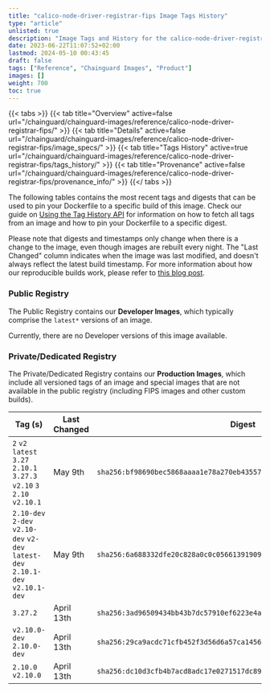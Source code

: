 ```yaml
---
title: "calico-node-driver-registrar-fips Image Tags History"
type: "article"
unlisted: true
description: "Image Tags and History for the calico-node-driver-registrar-fips Chainguard Image"
date: 2023-06-22T11:07:52+02:00
lastmod: 2024-05-10 00:43:45
draft: false
tags: ["Reference", "Chainguard Images", "Product"]
images: []
weight: 700
toc: true
---
```


{{< tabs >}}
{{< tab title="Overview" active=false url="/chainguard/chainguard-images/reference/calico-node-driver-registrar-fips/" >}}
{{< tab title="Details" active=false url="/chainguard/chainguard-images/reference/calico-node-driver-registrar-fips/image_specs/" >}}
{{< tab title="Tags History" active=true url="/chainguard/chainguard-images/reference/calico-node-driver-registrar-fips/tags_history/" >}}
{{< tab title="Provenance" active=false url="/chainguard/chainguard-images/reference/calico-node-driver-registrar-fips/provenance_info/" >}}
{{</ tabs >}}

The following tables contains the most recent tags and digests that can be used to pin your Dockerfile to a specific build of this image. Check our guide on [Using the Tag History API](/chainguard/chainguard-images/using-the-tag-history-api/) for information on how to fetch all tags from an image and how to pin your Dockerfile to a specific digest.

Please note that digests and timestamps only change when there is a change to the image, even though images are rebuilt every night. The "Last Changed" column indicates when the image was last modified, and doesn't always reflect the latest build timestamp. For more information about how our reproducible builds work, please refer to [this blog post](https://www.chainguard.dev/unchained/reproducing-chainguards-reproducible-image-builds).

### Public Registry
The Public Registry contains our **Developer Images**, which typically comprise the `latest*` versions of an image.

Currently, there are no Developer versions of this image available.

### Private/Dedicated Registry
The Private/Dedicated Registry contains our **Production Images**, which include all versioned tags of an image and special images that are not available in the public registry (including FIPS images and other custom builds).

| Tag (s)                                                                          | Last Changed | Digest                                                                    |
|----------------------------------------------------------------------------------|--------------|---------------------------------------------------------------------------|
|  `2` `v2` `latest` `3.27` `2.10.1` `3.27.3` `v2.10` `3` `2.10` `v2.10.1`         | May 9th      | `sha256:bf98690bec5868aaaa1e78a270eb4355794d0f1cb1c2f020fda08d9813068149` |
|  `2.10-dev` `2-dev` `v2.10-dev` `v2-dev` `latest-dev` `2.10.1-dev` `v2.10.1-dev` | May 9th      | `sha256:6a688332dfe20c828a0c0c05661391909860cfefbda24acabe7dec9e4fe6997c` |
|  `3.27.2`                                                                        | April 13th   | `sha256:3ad96509434bb43b7dc57910ef6223e4a59f5e0a43e071873ceaf3979d700ba9` |
|  `v2.10.0-dev` `2.10.0-dev`                                                      | April 13th   | `sha256:29ca9acdc71cfb452f3d56d6a57ca1456c6140e9344392a83d56e04b302d55f6` |
|  `2.10.0` `v2.10.0`                                                              | April 13th   | `sha256:dc10d3cfb4b7acd8adc17e0271517dc89785da7e34a58414484dc8f64dc94515` |

